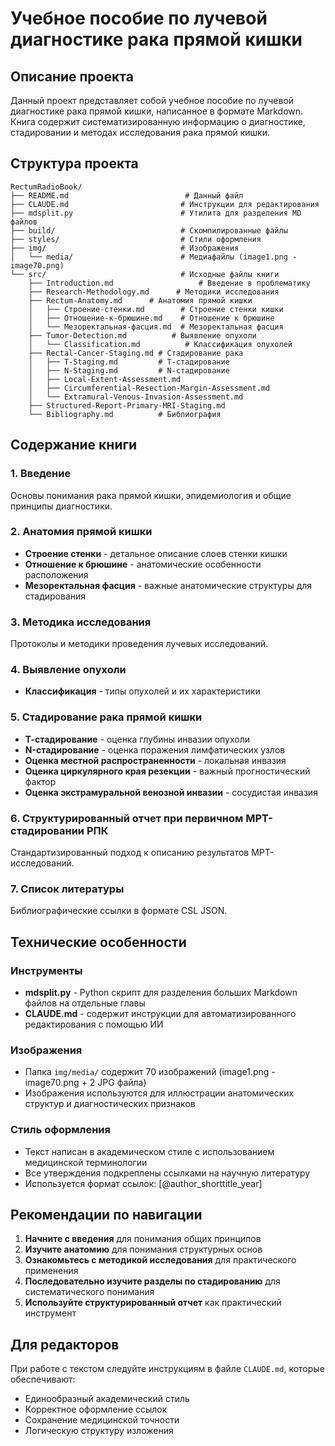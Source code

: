 # Учебное пособие по лучевой диагностике рака прямой кишки

## Описание проекта

Данный проект представляет собой учебное пособие по лучевой диагностике рака прямой кишки, написанное в формате Markdown. Книга содержит систематизированную информацию о диагностике, стадировании и методах исследования рака прямой кишки.

## Структура проекта

```
RectumRadioBook/
├── README.md                          # Данный файл
├── CLAUDE.md                         # Инструкции для редактирования
├── mdsplit.py                        # Утилита для разделения MD файлов
├── build/                            # Скомпилированные файлы
├── styles/                           # Стили оформления
├── img/                              # Изображения
│   └── media/                        # Медиафайлы (image1.png - image70.png)
└── src/                              # Исходные файлы книги
    ├── Introduction.md                   # Введение в проблематику
    ├── Research-Methodology.md      # Методики исследования
    ├── Rectum-Anatomy.md      # Анатомия прямой кишки
    │   ├── Строение-стенки.md        # Строение стенки кишки
    │   ├── Отношение-к-брюшине.md    # Отношение к брюшине
    │   └── Мезоректальная-фасция.md  # Мезоректальная фасция
    ├── Tumor-Detection.md          # Выявление опухоли
    │   └── Classification.md          # Классификация опухолей
    ├── Rectal-Cancer-Staging.md # Стадирование рака
    │   ├── T-Staging.md         # Т-стадирование
    │   ├── N-Staging.md         # N-стадирование
    │   ├── Local-Extent-Assessment.md
    │   ├── Circumferential-Resection-Margin-Assessment.md
    │   └── Extramural-Venous-Invasion-Assessment.md
    ├── Structured-Report-Primary-MRI-Staging.md
    └── Bibliography.md          # Библиография
```

## Содержание книги

### 1. Введение
Основы понимания рака прямой кишки, эпидемиология и общие принципы диагностики.

### 2. Анатомия прямой кишки
- **Строение стенки** - детальное описание слоев стенки кишки
- **Отношение к брюшине** - анатомические особенности расположения
- **Мезоректальная фасция** - важные анатомические структуры для стадирования

### 3. Методика исследования
Протоколы и методики проведения лучевых исследований.

### 4. Выявление опухоли
- **Классификация** - типы опухолей и их характеристики

### 5. Стадирование рака прямой кишки
- **Т-стадирование** - оценка глубины инвазии опухоли
- **N-стадирование** - оценка поражения лимфатических узлов
- **Оценка местной распространенности** - локальная инвазия
- **Оценка циркулярного края резекции** - важный прогностический фактор
- **Оценка экстрамуральной венозной инвазии** - сосудистая инвазия

### 6. Структурированный отчет при первичном МРТ-стадировании РПК
Стандартизированный подход к описанию результатов МРТ-исследований.

### 7. Список литературы
Библиографические ссылки в формате CSL JSON.

## Технические особенности

### Инструменты
- **mdsplit.py** - Python скрипт для разделения больших Markdown файлов на отдельные главы
- **CLAUDE.md** - содержит инструкции для автоматизированного редактирования с помощью ИИ

### Изображения
- Папка `img/media/` содержит 70 изображений (image1.png - image70.png + 2 JPG файла)
- Изображения используются для иллюстрации анатомических структур и диагностических признаков

### Стиль оформления
- Текст написан в академическом стиле с использованием медицинской терминологии
- Все утверждения подкреплены ссылками на научную литературу
- Используется формат ссылок: [@author_shorttitle_year]

## Рекомендации по навигации

1. **Начните с введения** для понимания общих принципов
2. **Изучите анатомию** для понимания структурных основ
3. **Ознакомьтесь с методикой исследования** для практического применения
4. **Последовательно изучите разделы по стадированию** для систематического понимания
5. **Используйте структурированный отчет** как практический инструмент

## Для редакторов

При работе с текстом следуйте инструкциям в файле `CLAUDE.md`, которые обеспечивают:
- Единообразный академический стиль
- Корректное оформление ссылок
- Сохранение медицинской точности
- Логическую структуру изложения